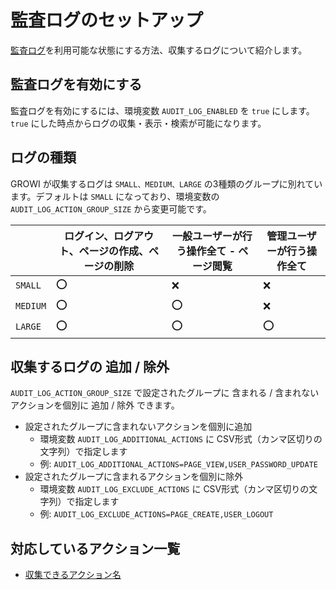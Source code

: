 # 監査ログのセットアップ

[監査ログ](/ja/admin-guide/management-cookbook/audit-log.html)を利用可能な状態にする方法、収集するログについて紹介します。

## 監査ログを有効にする

監査ログを有効にするには、環境変数 `AUDIT_LOG_ENABLED` を `true` にします。`true` にした時点からログの収集・表示・検索が可能になります。

## ログの種類

GROWI が収集するログは `SMALL、MEDIUM、LARGE` の3種類のグループに別れています。デフォルトは `SMALL` になっており、環境変数の `AUDIT_LOG_ACTION_GROUP_SIZE` から変更可能です。

| | ログイン、ログアウト、ページの作成、ページの削除 | 一般ユーザーが行う操作全て - ページ閲覧| 管理ユーザーが行う操作全て |
| ------------------- | ---------- | ---------- | ---------- |
| `SMALL` | ⭕️ | ❌ | ❌ |
| `MEDIUM` | ⭕️ | ⭕️ | ❌ |
| `LARGE` | ⭕️ | ⭕️ | ⭕️ |

## 収集するログの 追加 / 除外

`AUDIT_LOG_ACTION_GROUP_SIZE` で設定されたグループに 含まれる / 含まれない アクションを個別に 追加 / 除外 できます。

- 設定されたグループに含まれないアクションを個別に追加
  - 環境変数 `AUDIT_LOG_ADDITIONAL_ACTIONS` に CSV形式（カンマ区切りの文字列）で指定します
  - 例: `AUDIT_LOG_ADDITIONAL_ACTIONS=PAGE_VIEW,USER_PASSWORD_UPDATE`
- 設定されたグループに含まれるアクションを個別に除外
  - 環境変数 `AUDIT_LOG_EXCLUDE_ACTIONS` に CSV形式（カンマ区切りの文字列）で指定します
  - 例: `AUDIT_LOG_EXCLUDE_ACTIONS=PAGE_CREATE,USER_LOGOUT`

## 対応しているアクション一覧

- [収集できるアクション名](https://github.com/weseek/growi/blob/master/packages/app/src/interfaces/activity.ts#L9)
